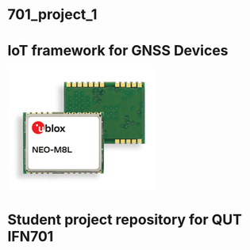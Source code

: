 # 701_project_1
# IoT framework for GNSS Devices
![NEO-M8L](www/NEO-M8L.png "NEO-M8L")
# Student project repository for QUT IFN701
